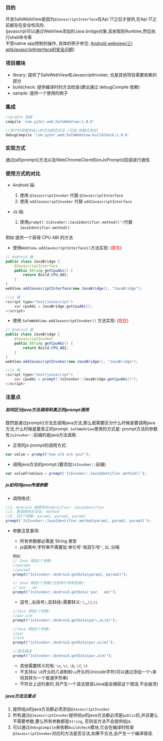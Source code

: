 ### 目的
开发SafeWebView是因为`@JavascriptInterface`在Api 17之后才提供,在Api 17之前都存在安全性风险.  
(javascript可以通过WebView添加的Java bridge对象,反射取到Runtime,然后执行shell命令等  
不受native app控制的操作, 具体的例子参见: [Android webview(三) addJavascriptInterface的安全问题](http://my.oschina.net/fengheju/blog/673629))

### 项目模块
* library: 提供了SafeWebView和JavascriptInvoker, 也是其他项目需要依赖的部分
* buildcheck: 提供编译时的方法检查(建议通过 debugCompile 依赖)
* sample: 提供一个使用的例子

### 集成
```groovy
//gradle 依赖
compile 'com.yyter.web:SafeWebView:1.0.0'

//用于检测提供给js的方法是否合法 (可选,但建议添加)
debugCompile 'com.yyter.web:SafeWebView-buildcheck:1.0.0'
```

### 实现方式
通过js的prompt()方法以及WebChromeClient的onJsPrompt()回调进行通信.

### 使用方式的对比
* Android 端:
	1. 使用 `@JavascriptInvoker` 代替 `@JavascriptInterface`
	2. 使用 `addJavascriptInvoker` 代替 `addJavascriptInterface`

* Js 端:
	1. 使用`prompt('JsInvoker::JavaIdentifier.method()')`代替 `JavaIdentifier.method()`


例如 提供一个获得 CPU ABI 的方法

* 使用`WebView.addJavascriptInterface()`方法实现: (<font color=red>原先</font>)

```java
// Android 端
public class JavaBridge {
	@JavascriptInterface
	public String getCpuAbi() {
		return Build.CPU_ABI;
	}
}
webView.addJavascriptInterface(new JavaBridge(), "JavaBridge");

//js 端
<script type="text/javascript">
	var cpuAbi = JavaBridge.getCpuAbi();
</script>
```

* 使用 `SafeWebView.addJavascriptInvoker()` 方法实现: (<font color=red>现在</font>)

```java
// Android 端
public class JavaBridge {
	@JavascriptInvoker
	public String getCpuAbi() {
		return Build.CPU_ABI;
	}
}
webView.addJavascriptInvoker(new JavaBridge(), "JavaBridge");

//js 端
<script type="text/javascript">
	var cpuAbi = prompt('JsInvoker::JavaBridge.getCpuAbi()');
</script>
```

### 注意点

##### 如何区分java方法调用和真正的prompt调用
既然是通过prompt()方法去调用java方法,那么就需要区分什么时候是要调用java方法,什么时候是要真正的prompt. `SafeWebView`使用的方式是: prompt方法的参数有`JsInvoker::`前缀的是java方法调用.

* 正常的js prompt的调用方式:

```javascript
var value = prompt('how old are you?');
```

* 调用java方法的prompt:(要添加`JsInvoker::`前缀)

```javascript
var valueFromJava = prompt('JsInvoker::JavaIdentifier.method()');
```

##### js如何向java传递参数
* 调用格式:

```javascript
//1. Android 端提供的identifier: JavaIdentifier
//2. 要调用的方法名: method
//3. 有3个参数: param1, param2, param3
prompt('JsInvoker::JavaIdentifier.method(param1, param2, param3)');
```

* 参数注意事项:
	* 所有参数都必需是 String 类型
	* js调用中,字符串不需要加 单引号`'`和双引号`"`, 以`,`分隔
	
	```javascript
	例如:
	// Java 得到2个参数:
	//param1
	//param2
	prompt("JsInvoker::Android.getData(param1, param2)");

	// Java 得到1个参数(包括单引号和空格):
	//'par   am
	prompt("JsInvoker::Android.getData('par   am)");
	```
	
	* 逗号`,`,右括号`)`,反斜线`\`需要转义: `\,`,`\)`,`\\`

	```javascript
	//Java 得到1个参数:
	//par,a)m
	prompt("JsInvoker::Android.getData(par\,a\)m)");

	//Java 得到2个参数:
	//par
	//a)m
	prompt("JsInvoker::Android.getData(par,a\)m)");
	
	//语法错误
	prompt("JsInvoker::Android.getData(par,a)m)");
	```
	
	* 其他需要转义的有: `\n`, `\r`, `\b`, `\f`, `\t`
	* 不支持以 `\0`开头的八进制和`\u`开头的Unicode字符(可以通过添加一个`\`来将其转为一个普通字符串)
	* 不符合上述约束时,将产生一个语法错误(Java层会捕获这个错误,不会崩溃)

##### java方法注意点
1. 提供给js的java方法都必须添加`@JavascriptInvoker`
2. 所有通过`@JavascriptInvoker`提供给js的java方法都必须是`public`的,并且要么不需要参数,要么所有参数都是`String`, 否则该方法不会提供给js.
3. 可以通过`debugCompile`来依赖`buildcheck`模块,它会在编译时检查`@JavascriptInvoker`对应的方法是否合法,如果不合法,会产生一个编译错误.
